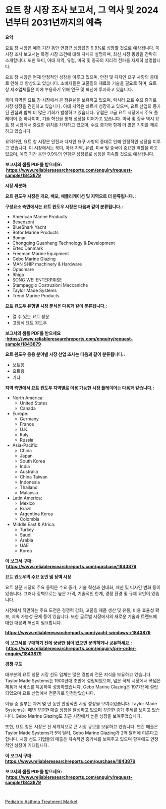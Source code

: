 <p><h1>요트 창 시장 조사 보고서, 그 역사 및 2024년부터 2031년까지의 예측</h1></p><p><strong>요약</strong></p>
<p><p>요트 창 시장은 예측 기간 동안 연평균 성장률인 9.9%로 성장할 것으로 예상됩니다. 이 시장 조사 보고서는 특정 시장 조건에 대해 자세히 설명하며, 최신 시장 동향을 간략히 소개합니다. 또한 북미, 아태 지역, 유럽, 미국 및 중국의 지리적 전파를 자세히 설명합니다.</p><p>요트 창 시장은 현재 안정적인 성장을 이루고 있으며, 안전 및 디자인 요구 사항의 증대로 인해 더 향상되고 있습니다. 소비자들은 고품질의 재료와 기술을 필요로 하며, 요트 창 제조업체들은 이에 부응하기 위해 연구 및 혁신에 투자하고 있습니다.</p><p>북미 지역은 요트 창 시장에서 큰 점유율을 보유하고 있으며, 럭셔리 요트 수요 증가로 시장 성장을 견인하고 있습니다. 아태 지역은 빠르게 성장하고 있으며, 요트 산업의 증가된 관심과 함께 더 많은 기회가 발생하고 있습니다. 유럽은 고급 요트 시장에서 주요 플레이어 중 하나이며, 기술 혁신을 통해 성장을 이어가고 있습니다. 미국 및 중국 역시 요트 창 시장에서 중요한 위치를 차지하고 있으며, 수요 증가와 함께 더 많은 기회를 제공하고 있습니다.</p><p>요약하면, 요트 창 시장은 안전과 디자인 요구 사항의 증대로 인해 안정적인 성장을 이루고 있습니다. 이 시장에서는 북미, 아태 지역, 유럽, 미국 및 중국이 중요한 역할을 하고 있으며, 예측 기간 동안 9.9%의 연평균 성장률로 성장을 지속할 것으로 예상됩니다.</p></p>
<p><strong>보고서의 샘플 PDF를 받으세요: &nbsp;<a href="https://www.reliableresearchreports.com/enquiry/request-sample/1843879">https://www.reliableresearchreports.com/enquiry/request-sample/1843879</a></strong></p>
<p><strong>시장 세분화:</strong></p>
<p><strong> 요트 윈도우 시장은 개요, 배포, 애플리케이션 및 지역으로 더 분류됩니다. :</strong></p>
<p><strong>구성요소 측면에서는 요트 윈도우 시장은 다음과 같이 분류됩니다.:</strong></p>
<p><ul><li>American Marine Products</li><li>Besenzoni</li><li>BlueShark Yacht</li><li>Bofor Marine Products</li><li>Bomar</li><li>Chongqing Guanheng Technology & Development</li><li>Ertec Danmark</li><li>Freeman Marine Equipment</li><li>Gebo Marine Glazing</li><li>MAN SHIP machinery & Hardware</li><li>Opacmare</li><li>Rhigo</li><li>SONG WEI ENTERPRISE</li><li>Stampaggio Costruzioni Meccaniche</li><li>Taylor Made Systems</li><li>Trend Marine Products</li></ul></p>
<p><strong> 요트 윈도우 유형별 시장 분석은 다음과 같이 분류됩니다.:</strong></p>
<p><ul><li>열 수 있는 요트 창문</li><li>고정식 요트 윈도우</li></ul></p>
<p><strong>보고서의 샘플 PDF를 받으세요 :<a href="https://www.reliableresearchreports.com/enquiry/request-sample/1843879">https://www.reliableresearchreports.com/enquiry/request-sample/1843879</a></strong></p>
<p><strong> 요트 윈도우 응용 분야별 시장 산업 조사는 다음과 같이 분류됩니다.:</strong></p>
<p><ul><li>보트용</li><li>요트용</li><li>기타</li></ul></p>
<p><strong>지역 측면에서 요트 윈도우 지역별로 이용 가능한 시장 플레이어는 다음과 같습니다.:</strong></p>
<p><ul>
    <li>
        North America:
        <ul>
            <li>United States</li>
            <li>Canada</li>
        </ul>
    </li>
    <li>
        Europe:
        <ul>
            <li>Germany</li>
            <li>France</li>
            <li>U.K.</li>
            <li>Italy</li>
            <li>Russia</li>
        </ul>
    </li>
    <li>
        Asia-Pacific:
        <ul>
            <li>China</li>
            <li>Japan</li>
            <li>South Korea</li>
            <li>India</li>
            <li>Australia</li>
            <li>China Taiwan</li>
            <li>Indonesia</li>
            <li>Thailand</li>
            <li>Malaysia</li>
        </ul>
    </li>
    <li>
        Latin America:
        <ul>
            <li>Mexico</li>
            <li>Brazil</li>
            <li>Argentina Korea</li>
            <li>Colombia</li>
        </ul>
    </li>
    <li>
        Middle East & Africa:
        <ul>
            <li>Turkey</li>
            <li>Saudi</li>
            <li>Arabia</li>
            <li>UAE</li>
            <li>Korea</li>
        </ul>
    </li>
    </ul></p>
<p><strong>이 보고서 구매: &nbsp;<a href="https://www.reliableresearchreports.com/purchase/1843879">https://www.reliableresearchreports.com/purchase/1843879</a></strong></p>
<p><strong>요트 윈도우의 주요 동인 및 장벽 시장</strong></p>
<p><p>요트 창문 시장의 주요 동력은 수요 증가, 기술 혁신과 현대화, 패션 및 디자인 변화 등이 있습니다. 그러나 장벽으로는 높은 가격, 기술적인 한계, 경쟁 환경 및 규제 요인이 있습니다.</p><p>시장에서 직면하는 주요 도전은 경쟁력 강화, 고품질 제품 생산 및 유통, 비용 효율성 확보, 지속 가능성 문제 등이 있습니다. 또한 글로벌 시장에서의 새로운 기술과 트렌드에 대한 대응과 혁신이 필요합니다.</p></p>
<p><strong><a href="https://www.reliableresearchreports.com/yacht-windows-r1843879">https://www.reliableresearchreports.com/yacht-windows-r1843879</a></strong></p>
<p><strong>이 보고서를 구매하기 전에 궁금한 점이 있으면 문의하거나 공유하세요.: &nbsp;<a href="https://www.reliableresearchreports.com/enquiry/pre-order-enquiry/1843879">https://www.reliableresearchreports.com/enquiry/pre-order-enquiry/1843879</a></strong></p>
<p><strong>경쟁 구도</strong></p>
<p><p>대부분의 요트 창문 시장 선도 업체는 많은 경험과 전문 지식을 보유하고 있습니다. Taylor Made Systems는 1900년대 초반에 설립되었으며, 넓은 국제 시장에서 폭넓은 제품과 서비스를 제공하여 성장하였습니다. Gebo Marine Glazing은 1977년에 설립되었으며 요트 산업에서 전문가로 인정받았습니다.</p><p>이들 중 일부는 과거 몇 년 동안 안정적인 시장 성장을 보여주었습니다. Taylor Made Systems는 매년 꾸준한 매출 성장을 달성하고 있으며 꾸준한 증가 추세를 보이고 있습니다. Gebo Marine Glazing도 최근 시장에서 높은 성장을 보여주었습니다.</p><p>또한, 요트 창문 시장은 전 세계적으로 큰 시장 규모를 보유하고 있습니다. 연간 매출은 Taylor Made Systems가 5억 달러, Gebo Marine Glazing가 2억 달러에 이른다고 합니다. 시장 선도 기업들의 매출은 지속적인 증가세를 보여주고 있으며 향후에도 안정적인 성장이 기대됩니다.</p></p>
<p><strong>이 보고서 구매: &nbsp; <a href="https://www.reliableresearchreports.com/purchase/1843879">https://www.reliableresearchreports.com/purchase/1843879</a></strong></p>
<p><strong>보고서의 샘플 PDF를 받으세요: &nbsp;<a href="https://www.reliableresearchreports.com/enquiry/request-sample/1843879">https://www.reliableresearchreports.com/enquiry/request-sample/1843879</a></strong><strong></strong></p>
<p>&nbsp;</p>
<p><p><a href="https://github.com/ChiragRp1/Market-Research-Report-List-4/blob/main/pediatric-asthma-treatment-market.md">Pediatric Asthma Treatment Market</a></p></p>